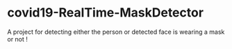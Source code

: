 # covid19-RealTime-MaskDetector
A project for detecting either the person or detected face is wearing a mask or not !
